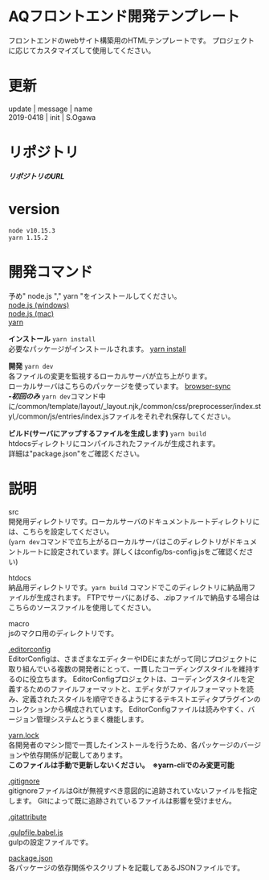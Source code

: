# AQフロントエンド開発テンプレート
フロントエンドのwebサイト構築用のHTMLテンプレートです。
プロジェクトに応じてカスタマイズして使用してください。

# 更新
update | message | name  
2019-0418 | init | S.Ogawa  

# リポジトリ
***リポジトリのURL***

# version
`node v10.15.3`  
`yarn 1.15.2`  

# 開発コマンド
予め" node.js "," yarn "をインストールしてください。  
[node.js (windows)](https://qiita.com/satoyan419/items/56e0b5f35912b9374305)  
[node.js (mac)](https://qiita.com/ucan-lab/items/517ee13a2f8769ab866c)  
[yarn](https://yarnpkg.com/ja/docs/install#windows-stable)  


**インストール**
`yarn install`  
必要なパッケージがインストールされます。
[yarn install](https://yarnpkg.com/ja/docs/installing-dependencies)    


**開発**
`yarn dev`  
各ファイルの変更を監視するローカルサーバが立ち上がります。  
ローカルサーバはこちらのパッケージを使っています。
[browser-sync](https://yarnpkg.com/ja/package/browser-sync)    
***-初回のみ***
`yarn dev`コマンド中に/common/template/layout/\_layout.njk,/common/css/preprocesser/index.styl,/common/js/entries/index.jsファイルをそれぞれ保存してください。  


**ビルド(サーバにアップするファイルを生成します)**
`yarn build`  
htdocsディレクトリにコンパイルされたファイルが生成されます。  
詳細は"package.json"をご確認ください。  


# 説明  
src  
開発用ディレクトリです。ローカルサーバのドキュメントルートディレクトリには、こちらを設定してください。  
(`yarn dev`コマンドで立ち上がるローカルサーバはこのディレクトリがドキュメントルートに設定されています。詳しくはconfig/bs-config.jsをご確認ください)  

htdocs  
納品用ディレクトリです。`yarn build` コマンドでこのディレクトリに納品用ファイルが生成されます。
FTPでサーバにあげる、.zipファイルで納品する場合はこちらのソースファイルを使用してください。

macro  
jsのマクロ用のディレクトリです。  

[.editorconfig](https://editorconfig.org/)  
EditorConfigは、さまざまなエディターやIDEにまたがって同じプロジェクトに取り組んでいる複数の開発者にとって、一貫したコーディングスタイルを維持するのに役立ちます。 EditorConfigプロジェクトは、コーディングスタイルを定義するためのファイルフォーマットと、エディタがファイルフォーマットを読み、定義されたスタイルを順守できるようにするテキストエディタプラグインのコレクションから構成されています。 EditorConfigファイルは読みやすく、バージョン管理システムとうまく機能します。

[yarn.lock](https://yarnpkg.com/lang/ja/docs/yarn-lock/)  
各開発者のマシン間で一貫したインストールを行うため、各パッケージのバージョンや依存関係が記載してあります。  
**このファイルは手動で更新しないください。　※yarn-cliでのみ変更可能**

[.gitignore](https://git-scm.com/docs/gitignore)  
gitignoreファイルはGitが無視すべき意図的に追跡されていないファイルを指定します。 Gitによって既に追跡されているファイルは影響を受けません。

[.gitattribute](https://git-scm.com/docs/gitattributes)

[.gulpfile.babel.js](https://gulpjs.com/docs/en/api/concepts)  
gulpの設定ファイルです。  

[package.json](http://liberty-technology.biz/PublicItems/npm/package.json.html)  
各パッケージの依存関係やスクリプトを記載してあるJSONファイルです。
